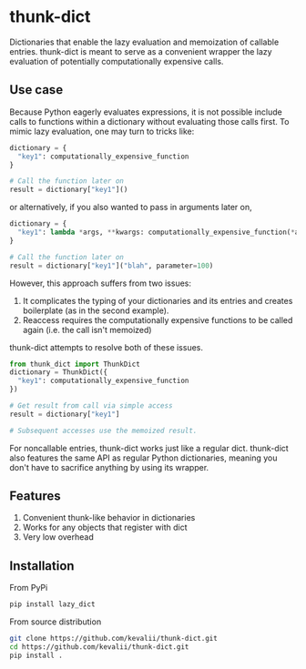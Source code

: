 # thunk-dict

Dictionaries that enable the lazy evaluation and memoization of callable entries. thunk-dict is meant to serve as a convenient wrapper the lazy evaluation of potentially computationally expensive calls.

## Use case

Because Python eagerly evaluates expressions, it is not possible include calls to functions within a dictionary without evaluating those calls first. To mimic lazy evaluation, one may turn to tricks like:

```python
dictionary = {
  "key1": computationally_expensive_function
}

# Call the function later on
result = dictionary["key1"]()
```

or alternatively, if you also wanted to pass in arguments later on,

```python
dictionary = {
  "key1": lambda *args, **kwargs: computationally_expensive_function(*args, **kwargs)
}

# Call the function later on
result = dictionary["key1"]("blah", parameter=100)
```

However, this approach suffers from two issues:

1. It complicates the typing of your dictionaries and its entries and creates boilerplate (as in the second example).
2. Reaccess requires the computationally expensive functions to be called again (i.e. the call isn't memoized)

thunk-dict attempts to resolve both of these issues.

```python
from thunk_dict import ThunkDict
dictionary = ThunkDict({
  "key1": computationally_expensive_function
})

# Get result from call via simple access
result = dictionary["key1"]

# Subsequent accesses use the memoized result.
```

For noncallable entries, thunk-dict works just like a regular dict. thunk-dict also features the same API as regular Python dictionaries, meaning you don't have to sacrifice anything by using its wrapper.

## Features
1. Convenient thunk-like behavior in dictionaries
2. Works for any objects that register with dict
3. Very low overhead

## Installation

From PyPi
```bash
pip install lazy_dict
```

From source distribution
```bash
git clone https://github.com/kevalii/thunk-dict.git
cd https://github.com/kevalii/thunk-dict.git
pip install .
```